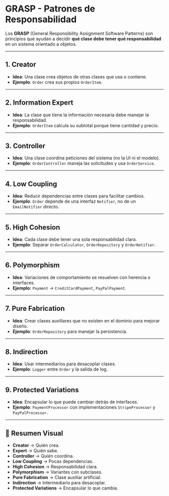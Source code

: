 # GRASP - Patrones de Responsabilidad

Los **GRASP** (General Responsibility Assignment Software Patterns) son principios que ayudan a decidir **qué clase debe tener qué responsabilidad** en un sistema orientado a objetos.

---

## 1. Creator
- **Idea**: Una clase crea objetos de otras clases que usa o contiene.  
- **Ejemplo**: `Order` crea sus propios `OrderItem`.

---

## 2. Information Expert
- **Idea**: La clase que tiene la información necesaria debe manejar la responsabilidad.  
- **Ejemplo**: `OrderItem` calcula su subtotal porque tiene cantidad y precio.

---

## 3. Controller
- **Idea**: Una clase coordina peticiones del sistema (no la UI ni el modelo).  
- **Ejemplo**: `OrderController` maneja las solicitudes y usa `OrderService`.

---

## 4. Low Coupling
- **Idea**: Reducir dependencias entre clases para facilitar cambios.  
- **Ejemplo**: `Order` depende de una interfaz `Notifier`, no de un `EmailNotifier` directo.

---

## 5. High Cohesion
- **Idea**: Cada clase debe tener una sola responsabilidad clara.  
- **Ejemplo**: Separar `OrderCalculator`, `OrderRepository` y `OrderNotifier`.

---

## 6. Polymorphism
- **Idea**: Variaciones de comportamiento se resuelven con herencia o interfaces.  
- **Ejemplo**: `Payment` → `CreditCardPayment`, `PayPalPayment`.

---

## 7. Pure Fabrication
- **Idea**: Crear clases auxiliares que no existen en el dominio para mejorar diseño.  
- **Ejemplo**: `OrderRepository` para manejar la persistencia.

---

## 8. Indirection
- **Idea**: Usar intermediarios para desacoplar clases.  
- **Ejemplo**: `Logger` entre `Order` y la salida de log.

---

## 9. Protected Variations
- **Idea**: Encapsular lo que puede cambiar detrás de interfaces.  
- **Ejemplo**: `PaymentProcessor` con implementaciones `StripeProcessor` y `PayPalProcessor`.

---

## 📌 Resumen Visual
- **Creator** → Quién crea.  
- **Expert** → Quién sabe.  
- **Controller** → Quién coordina.  
- **Low Coupling** → Pocas dependencias.  
- **High Cohesion** → Responsabilidad clara.  
- **Polymorphism** → Variantes con subclases.  
- **Pure Fabrication** → Clase auxiliar artificial.  
- **Indirection** → Intermediario para desacoplar.  
- **Protected Variations** → Encapsular lo que cambia.
